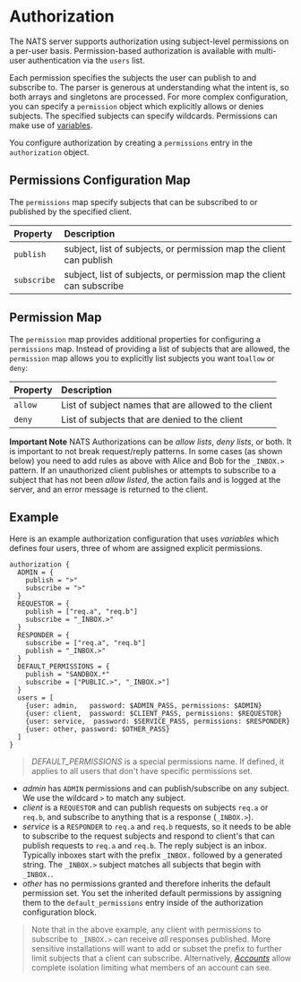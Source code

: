 # Authorization

The NATS server supports authorization using subject-level permissions on a per-user basis. Permission-based authorization is available with multi-user authentication via the `users` list.

Each permission specifies the subjects the user can publish to and subscribe to. The parser is generous at understanding what the intent is, so both arrays and singletons are processed. For more complex configuration, you can specify a `permission` object which explicitly allows or denies subjects. The specified subjects can specify wildcards. Permissions can make use of [variables](../#variables).

You configure authorization by creating a `permissions` entry in the `authorization` object.

## Permissions Configuration Map

The `permissions` map specify subjects that can be subscribed to or published by the specified client.

| Property | Description |
| :--- | :--- |
| `publish` | subject, list of subjects, or permission map the client can publish |
| `subscribe` | subject, list of subjects, or permission map the client can subscribe |

## Permission Map

The `permission` map provides additional properties for configuring a `permissions` map. Instead of providing a list of subjects that are allowed, the `permission` map allows you to explicitly list subjects you want to`allow` or `deny`:

| Property | Description |
| :--- | :--- |
| `allow` | List of subject names that are allowed to the client |
| `deny` | List of subjects that are denied to the client |

**Important Note** NATS Authorizations can be _allow lists_, _deny lists_, or both. It is important to not break request/reply patterns. In some cases \(as shown below\) you need to add rules as above with Alice and Bob for the `_INBOX.>` pattern. If an unauthorized client publishes or attempts to subscribe to a subject that has not been _allow listed_, the action fails and is logged at the server, and an error message is returned to the client.

## Example

Here is an example authorization configuration that uses _variables_ which defines four users, three of whom are assigned explicit permissions.

```text
authorization {
  ADMIN = {
    publish = ">"
    subscribe = ">"
  }
  REQUESTOR = {
    publish = ["req.a", "req.b"]
    subscribe = "_INBOX.>"
  }
  RESPONDER = {
    subscribe = ["req.a", "req.b"]
    publish = "_INBOX.>"
  }
  DEFAULT_PERMISSIONS = {
    publish = "SANDBOX.*"
    subscribe = ["PUBLIC.>", "_INBOX.>"]
  }
  users = [
    {user: admin,   password: $ADMIN_PASS, permissions: $ADMIN}
    {user: client,  password: $CLIENT_PASS, permissions: $REQUESTOR}
    {user: service,  password: $SERVICE_PASS, permissions: $RESPONDER}
    {user: other, password: $OTHER_PASS}
  ]
}
```

> _DEFAULT\_PERMISSIONS_ is a special permissions name. If defined, it applies to all users that don't have specific permissions set.

* _admin_ has `ADMIN` permissions and can publish/subscribe on any subject. We use the wildcard `>` to match any subject.
* _client_ is a `REQUESTOR` and can publish requests on subjects `req.a` or `req.b`, and subscribe to anything that is a response \(`_INBOX.>`\).
* _service_ is a `RESPONDER` to `req.a` and `req.b` requests, so it needs to be able to subscribe to the request subjects and respond to client's that can publish requests to `req.a` and `req.b`. The reply subject is an inbox. Typically inboxes start with the prefix `_INBOX.` followed by a generated string. The `_INBOX.>` subject matches all subjects that begin with `_INBOX.`.
* _other_ has no permissions granted and therefore inherits the default permission set. You set the inherited default permissions by assigning them to the `default_permissions` entry inside of the authorization configuration block.

> Note that in the above example, any client with permissions to subscribe to `_INBOX.>` can receive _all_ responses published. More sensitive installations will want to add or subset the prefix to further limit subjects that a client can subscribe. Alternatively, [_Accounts_](auth_intro/accounts.md) allow complete isolation limiting what members of an account can see.

